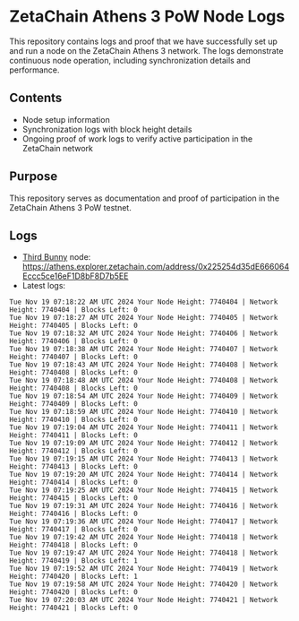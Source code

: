 # ZetaChain Athens 3 PoW Node Logs
This repository contains logs and proof that we have successfully set up and run a node on the ZetaChain Athens 3 network. The logs demonstrate continuous node operation, including synchronization details and performance.

## Contents
- Node setup information
- Synchronization logs with block height details
- Ongoing proof of work logs to verify active participation in the ZetaChain network

## Purpose
This repository serves as documentation and proof of participation in the ZetaChain Athens 3 PoW testnet.

## Logs

- [Third Bunny](https://thirdbunny.xyz/) node: https://athens.explorer.zetachain.com/address/0x225254d35dE666064Eccc5ce16eF1D8bF8D7b5EE
- Latest logs:
```
Tue Nov 19 07:18:22 AM UTC 2024 Your Node Height: 7740404 | Network Height: 7740404 | Blocks Left: 0
Tue Nov 19 07:18:27 AM UTC 2024 Your Node Height: 7740405 | Network Height: 7740405 | Blocks Left: 0
Tue Nov 19 07:18:32 AM UTC 2024 Your Node Height: 7740406 | Network Height: 7740406 | Blocks Left: 0
Tue Nov 19 07:18:38 AM UTC 2024 Your Node Height: 7740407 | Network Height: 7740407 | Blocks Left: 0
Tue Nov 19 07:18:43 AM UTC 2024 Your Node Height: 7740408 | Network Height: 7740408 | Blocks Left: 0
Tue Nov 19 07:18:48 AM UTC 2024 Your Node Height: 7740408 | Network Height: 7740408 | Blocks Left: 0
Tue Nov 19 07:18:54 AM UTC 2024 Your Node Height: 7740409 | Network Height: 7740409 | Blocks Left: 0
Tue Nov 19 07:18:59 AM UTC 2024 Your Node Height: 7740410 | Network Height: 7740410 | Blocks Left: 0
Tue Nov 19 07:19:04 AM UTC 2024 Your Node Height: 7740411 | Network Height: 7740411 | Blocks Left: 0
Tue Nov 19 07:19:09 AM UTC 2024 Your Node Height: 7740412 | Network Height: 7740412 | Blocks Left: 0
Tue Nov 19 07:19:15 AM UTC 2024 Your Node Height: 7740413 | Network Height: 7740413 | Blocks Left: 0
Tue Nov 19 07:19:20 AM UTC 2024 Your Node Height: 7740414 | Network Height: 7740414 | Blocks Left: 0
Tue Nov 19 07:19:25 AM UTC 2024 Your Node Height: 7740415 | Network Height: 7740415 | Blocks Left: 0
Tue Nov 19 07:19:31 AM UTC 2024 Your Node Height: 7740416 | Network Height: 7740416 | Blocks Left: 0
Tue Nov 19 07:19:36 AM UTC 2024 Your Node Height: 7740417 | Network Height: 7740417 | Blocks Left: 0
Tue Nov 19 07:19:42 AM UTC 2024 Your Node Height: 7740418 | Network Height: 7740418 | Blocks Left: 0
Tue Nov 19 07:19:47 AM UTC 2024 Your Node Height: 7740418 | Network Height: 7740419 | Blocks Left: 1
Tue Nov 19 07:19:52 AM UTC 2024 Your Node Height: 7740419 | Network Height: 7740420 | Blocks Left: 1
Tue Nov 19 07:19:58 AM UTC 2024 Your Node Height: 7740420 | Network Height: 7740420 | Blocks Left: 0
Tue Nov 19 07:20:03 AM UTC 2024 Your Node Height: 7740421 | Network Height: 7740421 | Blocks Left: 0
```
